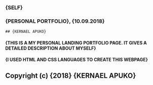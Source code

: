 ### {SELF}
### {PERSONAL PORTFOLIO}, {10.09.2018}
    ## {KERNAEL APUKO}
#### {THIS IS A MY PERSONAL LANDING PORTFOLIO PAGE. IT GIVES A DETAILED DESCRIPTION ABOUT MYSELF}
#### {I USED HTML AND CSS LANGUAGES TO CREATE THIS WEBPAGE}
## Copyright (c) {2018}  {KERNAEL APUKO}


